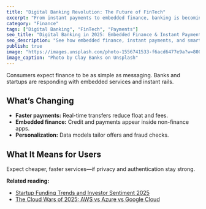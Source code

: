 ```yaml
---
title: "Digital Banking Revolution: The Future of FinTech"
excerpt: "From instant payments to embedded finance, banking is becoming invisible—yet more powerful for users."
category: "Finance"
tags: ["Digital Banking", "FinTech", "Payments"]
seo_title: "Digital Banking in 2025: Embedded Finance & Instant Payments"
seo_description: "See how embedded finance, instant payments, and smarter onboarding define the next wave of digital banking."
publish: true
image: "https://images.unsplash.com/photo-1556741533-f6acd6477e9a?w=800&h=500&fit=crop"
image_caption: "Photo by Clay Banks on Unsplash"
---
```


Consumers expect finance to be as simple as messaging. Banks and startups are responding with embedded services and instant rails.

## What’s Changing
- **Faster payments:** Real-time transfers reduce float and fees.  
- **Embedded finance:** Credit and payments appear inside non-finance apps.  
- **Personalization:** Data models tailor offers and fraud checks.

## What It Means for Users
Expect cheaper, faster services—if privacy and authentication stay strong.

**Related reading:**  
- [Startup Funding Trends and Investor Sentiment 2025](https://spherevista360.com/startup-funding-2025/)  
- [The Cloud Wars of 2025: AWS vs Azure vs Google Cloud](https://spherevista360.com/cloud-wars-2025/)
